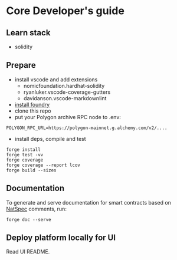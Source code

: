 # Core Developer's guide

## Learn stack

* solidity

## Prepare

* install vscode and add extensions
  * nomicfoundation.hardhat-solidity
  * ryanluker.vscode-coverage-gutters
  * davidanson.vscode-markdownlint
* [install foundry](https://book.getfoundry.sh/getting-started/installation)
* clone this repo
* put your Polygon archive RPC node to .env:

```text
POLYGON_RPC_URL=https://polygon-mainnet.g.alchemy.com/v2/....
```

* install deps, compile and test

```shell
forge install
forge test -vv
forge coverage
forge coverage --report lcov
forge build --sizes
```

## Documentation

To generate and serve documentation for smart contracts based on [NatSpec](https://docs.soliditylang.org/en/latest/natspec-format.html) comments, run:

```shell
forge doc --serve
```

## Deploy platform locally for UI

Read UI README.
